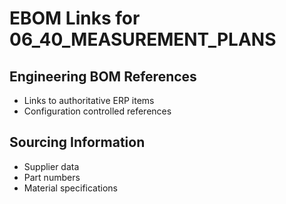# EBOM Links for 06_40_MEASUREMENT_PLANS

## Engineering BOM References
- Links to authoritative ERP items
- Configuration controlled references

## Sourcing Information
- Supplier data
- Part numbers
- Material specifications
